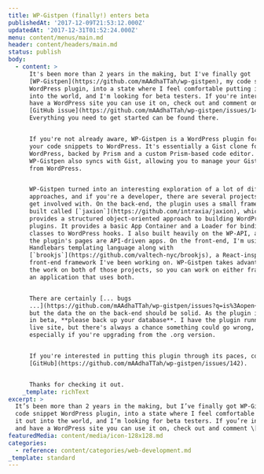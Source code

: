 ```yaml
---
title: WP-Gistpen (finally!) enters beta
publishedAt: '2017-12-09T21:53:12.000Z'
updatedAt: '2017-12-31T01:52:24.000Z'
menu: content/menus/main.md
header: content/headers/main.md
status: publish
body:
  - content: >
      It's been more than 2 years in the making, but I've finally got
      [WP-Gistpen](https://github.com/mAAdhaTTah/wp-gistpen), my code snippet
      WordPress plugin, into a state where I feel comfortable putting it out
      into the world, and I'm looking for beta testers. If you're interested and
      have a WordPress site you can use it on, check out and comment on this
      [GitHub issue](https://github.com/mAAdhaTTah/wp-gistpen/issues/142).
      Everything you need to get started can be found there.


      If you're not already aware, WP-Gistpen is a WordPress plugin for saving
      your code snippets to WordPress. It's essentially a Gist clone for
      WordPress, backed by Prism and a custom Prism-based code editor.
      WP-Gistpen also syncs with Gist, allowing you to manage your Gist account
      from WordPress.


      WP-Gistpen turned into an interesting exploration of a lot of different
      approaches, and if you're a developer, there are several projects you can
      get involved with. On the back-end, the plugin uses a small framework I
      built called [`jaxion`](https://github.com/intraxia/jaxion), which
      provides a structured object-oriented approach to building WordPress
      plugins. It provides a basic App Container and a Loader for binding
      classes to WordPress hooks. I also built heavily on the WP-API, and all
      the plugin's pages are API-driven apps. On the front-end, I'm using the
      Handlebars templating language along with
      [`brookjs`](https://github.com/valtech-nyc/brookjs), a React-inspired
      front-end framework I've been working on. WP-Gistpen takes advantage of
      the work on both of those projects, so you can work on either framework or
      an application that uses both.


      There are certainly [... bugs
      ...](https://github.com/mAAdhaTTah/wp-gistpen/issues?q=is%3Aopen+is%3Aissue+label%3Abug)
      but the data the on the back-end should be solid. As the plugin is still
      in beta, **please back up your database**. I have the plugin running on my
      live site, but there's always a chance something could go wrong,
      especially if you're upgrading from the .org version.


      If you're interested in putting this plugin through its paces, comment on
      [GitHub](https://github.com/mAAdhaTTah/wp-gistpen/issues/142).


      Thanks for checking it out.
    _template: richText
excerpt: >
  It’s been more than 2 years in the making, but I’ve finally got WP-Gistpen, my
  code snippet WordPress plugin, into a state where I feel comfortable putting
  it out into the world, and I’m looking for beta testers. If you’re interested
  and have a WordPress site you can use it on, check out and comment \[…]
featuredMedia: content/media/icon-128x128.md
categories:
  - reference: content/categories/web-development.md
_template: standard
---
```




